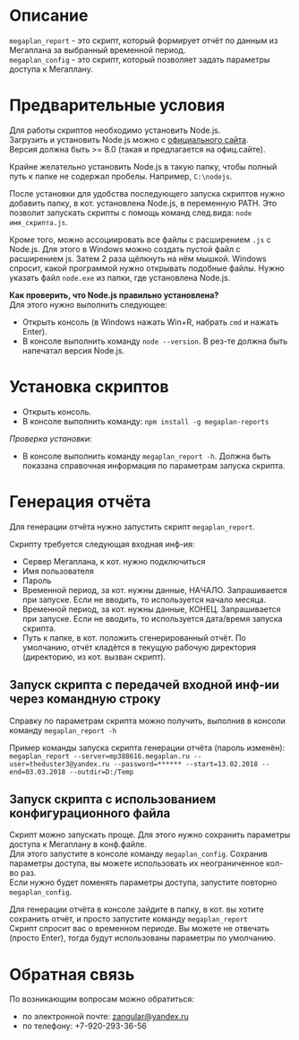 ﻿# Описание

`megaplan_report` - это скрипт, который формирует отчёт по данным из Мегаплана за выбранный временной период.  
`megaplan_config` - это скрипт, который позволяет задать параметры доступа к Мегаплану.


# Предварительные условия

Для работы скриптов необходимо установить Node.js.  
Загрузить и установить Node.js можно c [официального сайта](https://nodejs.org/en/).  
Версия должна быть >= 8.0 (такая и предлагается на офиц.сайте).

Крайне желательно установить Node.js в такую папку, чтобы полный путь к папке не содержал пробелы. Например, `C:\nodejs`.  

После установки для удобства последующего запуска скриптов нужно добавить папку, в кот. установлена Node.js, в переменную PATH. 
Это позволит запускать скрипты с помощь команд след.вида: `node имя_скрипта.js`.  

Кроме того, можно ассоциировать все файлы с расширением `.js` с Node.js. 
Для этого в Windows можно создать пустой файл с расширением js. 
Затем 2 раза щёлкнуть на нём мышкой. Windows спросит, какой программой 
нужно открывать подобные файлы. Нужно указать файл `node.exe` из папки, где установлена Node.js.

**Как проверить, что Node.js правильно установлена?**  
Для этого нужно выполнить следующее:
* Открыть консоль (в Windows нажать Win+R, набрать `cmd` и нажать Enter).
* В консоле выполнить команду `node --version`. В рез-те должна быть напечатал версия Node.js.


# Установка скриптов

* Открыть консоль.
* В консоле выполнить команду: `npm install -g megaplan-reports`

*Проверка установки*:
* В консоле выполнить команду `megaplan_report -h`. 
Должна быть показана справочная информация по параметрам запуска скрипта.


# Генерация отчёта

Для генерации отчёта нужно запустить скрипт `megaplan_report`.  

Скрипту требуется следующая входная инф-ия:
* Сервер Мегаплана, к кот. нужно подключиться
* Имя пользователя
* Пароль
* Временной период, за кот. нужны данные, НАЧАЛО. Запрашивается при запуске. Если не вводить, то используется начало месяца.
* Временной период, за кот. нужны данные, КОНЕЦ. Запрашивается при запуске. Если не вводить, то используется дата/время запуска скрипта.
* Путь к папке, в кот. положить сгенерированный отчёт. По умолчанию, отчёт кладётся в текущую рабочую директория (директорию, из кот. вызван скрипт).

## Запуск скрипта с передачей входной инф-ии через командную строку

Справку по параметрам скрипта можно получить, выполнив в консоли команду `megaplan_report -h`  

Пример команды запуска скрипта генерации отчёта (пароль изменён):  
`megaplan_report --server=mp388616.megaplan.ru --user=theduster3@yandex.ru --password=****** --start=13.02.2018 --end=03.03.2018 --outdir=D:/Temp`


## Запуск скрипта с использованием конфигурационного файла

Скрипт можно запускать проще. Для этого нужно сохранить параметры доступа к Мегаплану в конф.файле.  
Для этого запустите в консоле команду `megaplan_config`. Сохранив параметры доступа, 
вы можете использовать их неограниченное кол-во раз.  
Если нужно будет поменять параметры доступа, запустите повторно `megaplan_config`.  

Для генерации отчёта в консоле зайдите в папку, в кот. вы хотите сохранить отчёт, и просто запустите команду `megaplan_report`  
Скрипт спросит вас о временном периоде. Вы можете не отвечать (просто Enter), тогда будут использованы параметры по умолчанию.  

 
# Обратная связь

По возникающим вопросам можно обратиться: 
* по электронной почте: zangular@yandex.ru
* по телефону: +7-920-293-36-56
  
